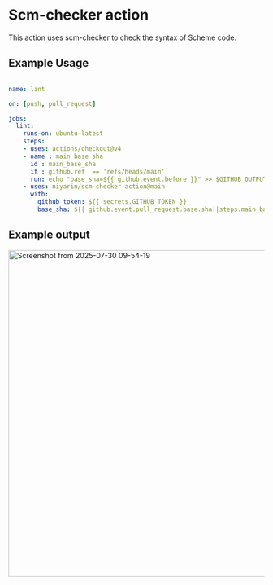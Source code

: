 # Scm-checker action

This action uses scm-checker to check the syntax of Scheme code.


## Example Usage
```yaml

name: lint

on: [push, pull_request]

jobs:
  lint:
    runs-on: ubuntu-latest
    steps:
    - uses: actions/checkout@v4
    - name : main base sha
      id : main_base_sha
      if : github.ref  == 'refs/heads/main'
      run: echo "base_sha=${{ github.event.before }}" >> $GITHUB_OUTPUT
    - uses: niyarin/scm-checker-action@main
      with:
        github_token: ${{ secrets.GITHUB_TOKEN }}
        base_sha: ${{ github.event.pull_request.base.sha||steps.main_base_sha.outputs.base_sha }}
```


## Example output

<img width="1507" height="641" alt="Screenshot from 2025-07-30 09-54-19" src="https://github.com/user-attachments/assets/665eac24-7bd3-476a-a6b9-b6be365e1297" />
